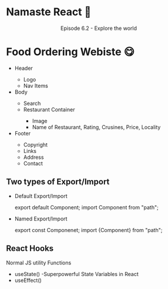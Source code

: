 # Namaste React 🚀

<p align="center">Episode 6.2 - Explore the world</p>

# Food Ordering Webiste 😋

<ul>
    <li>Header</li>
    <ul>
        <li>Logo</li>
        <li>Nav Items</li>
    </ul>
    <li>Body</li>
    <ul>
        <li>Search</li>
        <li>Restaurant Container</li>
        <ul>
            <li>Image</li>
            <li>Name of Restaurant, Rating, Crusines, Price, Locality</li>
        </ul>
    </ul>
    <li>Footer</li>
    <ul>
        <li>Copyright</li>
        <li>Links</li>
        <li>Address</li>
        <li>Contact</li>
    </ul>
</ul>

<h2>Two types of Export/Import</h2>

- Default Export/Import

  export default Component;
  import Component from "path";

- Named Export/Import

  export const Componenet;
  import {Component} from "path";

## React Hooks

<p>Normal JS utility Functions</p>

- useState() -Superpowerful State Variables in React
- useEffect()

